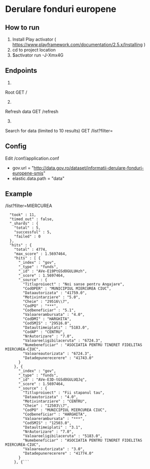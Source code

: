 # Derulare fonduri europene

## How to run
1. Install Play activator ( https://www.playframework.com/documentation/2.5.x/Installing )
2. cd to project location
3. $activator run -J-Xmx4G

## Endpoints
1. 
Root
GET     /     

2. 
Refresh data
GET     /refresh

3. 
Search for data (limited to 10 results)
GET     /list?filter=<String>    


## Config

Edit /conf/application.conf
- gov.url = "http://data.gov.ro/dataset/informatii-derulare-fonduri-europene-smis"
- elastic.data.path = "data"

## Example
/list?filter=MIERCUREA
```RichSearchResponse({
  "took" : 11,
  "timed_out" : false,
  "_shards" : {
    "total" : 5,
    "successful" : 5,
    "failed" : 0
  },
  "hits" : {
    "total" : 4774,
    "max_score" : 1.5697464,
    "hits" : [ {
      "_index" : "gov",
      "_type" : "funds",
      "_id" : "AVe-E19PtGSdOGULUHzh",
      "_score" : 1.5697464,
      "_source" : {
        "Titluproiuect" : "Noi sanse pentru Angajare",
        "CodOPER" : "MUNICIPIUL MIERCUREA CIUC",
        "Dataautorizata" : "41759.0",
        "Motivintarziere" : "5.0",
        "Cheie" : "29516\\7",
        "CodPO" : "***",
        "Codbeneficiar" : "5.1",
        "Valoarerambursata" : "4.0",
        "CodDMI" : "HARGHITA",
        "CodSMIS" : "29516.0",
        "Dataultimeiplati" : "5183.0",
        "CodAP" : "CENTRU",
        "NrAutorizare" : "7.0",
        "Valoareeligibilaceruta" : "6724.3",
        "Numebeneficiar" : "ASOCIATIA PENTRU TINERET FIDELITAS MIERCUREA-CIUC",
        "Valoareautorizata" : "6724.3",
        "Datadepunerecerere" : "41743.0"
      }
    }, {
      "_index" : "gov",
      "_type" : "funds",
      "_id" : "AVe-E3D-tGSdOGULUQJq",
      "_score" : 1.5697464,
      "_source" : {
        "Titluproiuect" : "Fii stapanul tau",
        "Dataautorizata" : "4.0",
        "Motivintarziere" : "CENTRU",
        "Cheie" : "12503\\7",
        "CodPO" : "MUNICIPIUL MIERCUREA CIUC",
        "Codbeneficiar" : "HARGHITA",
        "Valoarerambursata" : "***",
        "CodSMIS" : "12503.0",
        "Dataultimeiplati" : "3.1",
        "NrAutorizare" : "7.0",
        "Valoareeligibilaceruta" : "5183.0",
        "Numebeneficiar" : "ASOCIATIA PENTRU TINERET FIDELITAS MIERCUREA-CIUC",
        "Valoareautorizata" : "3.0",
        "Datadepunerecerere" : "41774.0"
      }
    }, {```
